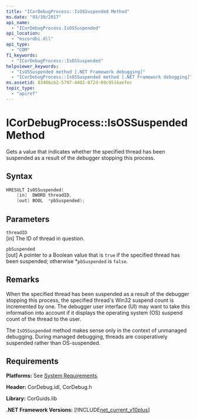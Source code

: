 ```yaml
---
title: "ICorDebugProcess::IsOSSuspended Method"
ms.date: "03/30/2017"
api_name: 
  - "ICorDebugProcess.IsOSSuspended"
api_location: 
  - "mscordbi.dll"
api_type: 
  - "COM"
f1_keywords: 
  - "ICorDebugProcess::IsOSSuspended"
helpviewer_keywords: 
  - "IsOSSuspended method [.NET Framework debugging]"
  - "ICorDebugProcess::IsOSSuspended method [.NET Framework debugging]"
ms.assetid: 83406cb2-5797-4402-872d-89c9516aefec
topic_type: 
  - "apiref"
---
```

# ICorDebugProcess::IsOSSuspended Method
Gets a value that indicates whether the specified thread has been suspended as a result of the debugger stopping this process.  
  
## Syntax  
  
```cpp  
HRESULT IsOSSuspended(  
    [in]  DWORD threadID,  
    [out] BOOL  *pbSuspended);  
```  
  
## Parameters  
 `threadID`  
 [in] The ID of thread in question.  
  
 `pbSuspended`  
 [out] A pointer to a Boolean value that is `true` if the specified thread has been suspended; otherwise *`pbSuspended` is `false`.  
  
## Remarks  
 When the specified thread has been suspended as a result of the debugger stopping this process, the specified thread's Win32 suspend count is incremented by one. The debugger user interface (UI) may want to take this information into account if it displays the operating system (OS) suspend count of the thread to the user.  
  
 The `IsOSSuspended` method makes sense only in the context of unmanaged debugging. During managed debugging, threads are cooperatively suspended rather than OS-suspended.  
  
## Requirements  
 **Platforms:** See [System Requirements](../../get-started/system-requirements.md).  
  
 **Header:** CorDebug.idl, CorDebug.h  
  
 **Library:** CorGuids.lib  
  
 **.NET Framework Versions:** [!INCLUDE[net_current_v10plus](../../../../includes/net-current-v10plus-md.md)]
